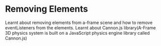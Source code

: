 # Removing Elements
Learnt about removing elements from a-frame scene and how to remove eventListeners from the elements. Learnt about Cannon.js library(A-Frame 3D physics system is built on a JavaScript physics engine library called Cannon.js)
